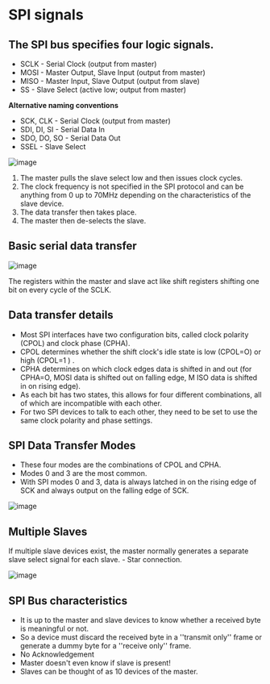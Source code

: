 # SPI signals 
## The SPI bus specifies four logic signals. 
* SCLK - Serial Clock (output from master) 
*  MOSI - Master Output, Slave Input (output from master) 
*  MISO - Master Input, Slave Output (output from slave) 
* SS - Slave Select (active low; output from master) 

<b>Alternative naming conventions</b> 
* SCK, CLK - Serial Clock (output from master) 
*  SDI, DI, SI - Serial Data In 
* SDO, DO, SO - Serial Data Out 
* SSEL - Slave Select

![image](https://user-images.githubusercontent.com/44589560/145690779-8f8c1b7b-92e1-4e45-8843-474a383ed473.png)

1. The master pulls the slave select low and then issues clock cycles. 
2. The clock frequency is not specified in the SPI protocol and can be anything from 0 up to 70MHz depending on the characteristics of the slave device. 
3. The data transfer then takes place. 
4. The master then de-selects the slave.

## Basic serial data transfer

![image](https://user-images.githubusercontent.com/44589560/145690830-2380f27e-f524-4100-afb2-6b9cb356e48a.png)

The registers within the master and slave act like shift registers shifting one bit on every cycle of the SCLK.

## Data transfer details 
* Most SPI interfaces have two configuration bits, called clock polarity (CPOL) and clock phase (CPHA). 
* CPOL determines whether the shift clock's idle state is low (CPOL=O) or high (CPOL=1 ) . 
* CPHA determines on which clock edges data is shifted in and out (for CPHA=O, MOSI data is shifted out on falling edge, M ISO data is shifted in on rising edge). 
* As each bit has two states, this allows for four different combinations, all of which are incompatible with each other. 
* For two SPI devices to talk to each other, they need to be set to use the same clock polarity and phase settings.

## SPI Data Transfer Modes
* These four modes are the combinations of CPOL and CPHA. 
* Modes 0 and 3 are the most common. 
* With SPI modes 0 and 3, data is always latched in on the rising edge of SCK and always output on the falling edge of SCK.

![image](https://user-images.githubusercontent.com/44589560/145690981-e0ee697f-b1ba-4172-87b2-9ab7cab98110.png)

## Multiple Slaves
 If multiple slave devices exist, the master normally generates a separate slave select signal for each slave. - Star connection. 

![image](https://user-images.githubusercontent.com/44589560/145691012-0e2cc3db-6883-4d8d-866c-3320fa354c84.png)

## SPI Bus characteristics 
* It is up to the master and slave devices to know whether a received byte is meaningful or not. 
* So a device must discard the received byte in a ''transmit only'' frame or generate a dummy byte for a ''receive only'' frame. 
* No Acknowledgement 
* Master doesn't even know if slave is present! 
* Slaves can be thought of as 10 devices of the master.

